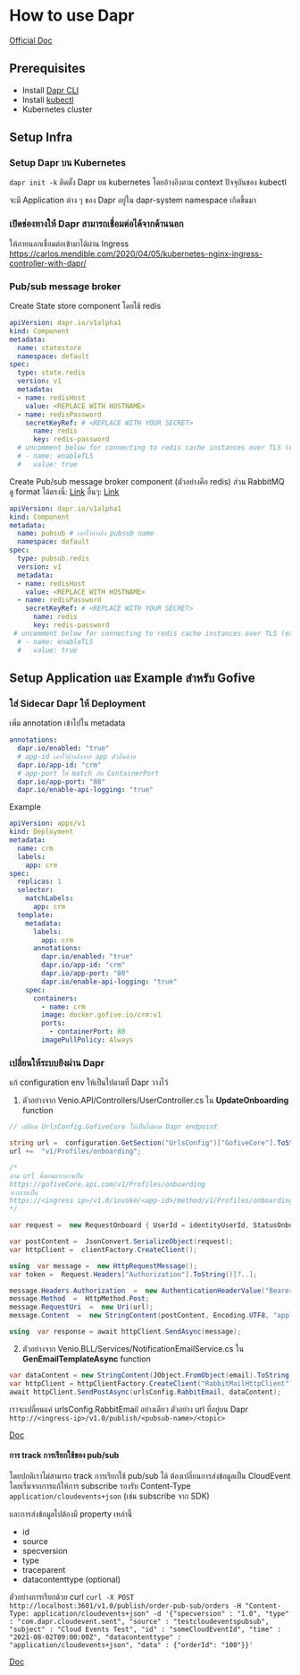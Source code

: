 # How to use Dapr
[Official Doc](https://docs.dapr.io/operations/hosting/kubernetes/kubernetes-deploy/)
## Prerequisites

-   Install  [Dapr CLI](https://docs.dapr.io/getting-started/install-dapr-cli/)
-   Install  [kubectl](https://kubernetes.io/docs/tasks/tools/)
-   Kubernetes cluster

## Setup Infra

###  Setup Dapr บน Kubernetes
`dapr init -k`
ติดตั้ง Dapr บน kubernetes โดยอ้างอิงตาม context ปัจจุบันของ kubectl

จะมี Application ต่าง ๆ ของ Dapr อยู่ใน dapr-system namespace เกิดขึ้นมา

### เปิดช่องทางให้ Dapr สามารถเชื่อมต่อได้จากด้านนอก
ให้ภายนอกเชื่อมต่อเข้ามาได้ผ่าน Ingress
https://carlos.mendible.com/2020/04/05/kubernetes-nginx-ingress-controller-with-dapr/

### Pub/sub message broker
Create State store component โดยใช้ redis
```yaml
apiVersion: dapr.io/v1alpha1
kind: Component
metadata:
  name: statestore
  namespace: default
spec:
  type: state.redis
  version: v1
  metadata:
  - name: redisHost
    value: <REPLACE WITH HOSTNAME>
  - name: redisPassword
    secretKeyRef: # <REPLACE WITH YOUR SECRET>
      name: redis
      key: redis-password
  # uncomment below for connecting to redis cache instances over TLS (ex - Azure Redis Cache)
  # - name: enableTLS
  #   value: true 
```

Create Pub/sub message broker component (ตัวอย่างคือ redis)
ส่วน RabbitMQ ดู format ได้ตรงนี่: [Link](https://docs.dapr.io/reference/components-reference/supported-pubsub/setup-rabbitmq/)
อื่นๆ: [Link](https://docs.dapr.io/reference/components-reference/supported-pubsub/)
```yaml
apiVersion: dapr.io/v1alpha1
kind: Component
metadata:
  name: pubsub # เอาไว้อ้างอิง pubsub name
  namespace: default
spec:
  type: pubsub.redis
  version: v1
  metadata:
  - name: redisHost
    value: <REPLACE WITH HOSTNAME>
  - name: redisPassword
    secretKeyRef: # <REPLACE WITH YOUR SECRET>
      name: redis
      key: redis-password
 # uncomment below for connecting to redis cache instances over TLS (ex - Azure Redis Cache)
  # - name: enableTLS
  #   value: true 
```

## Setup Application และ Example สำหรับ Gofive

### ใส่ Sidecar Dapr ให้ Deployment
เพิ่ม annotation เข้าไปใน metadata
```yaml
annotations:
  dapr.io/enabled: "true"
  # app-id เอาไว้อ้างอิงจาก app ตัวอื่นด้วย
  dapr.io/app-id: "crm"
  # app-port ให้ match กับ ContainerPort
  dapr.io/app-port: "80"
  dapr.io/enable-api-logging: "true"
```

Example
```yaml
apiVersion: apps/v1
kind: Deployment
metadata:
  name: crm
  labels:
    app: crm
spec:
  replicas: 1
  selector:
    matchLabels:
      app: crm
  template:
    metadata:
      labels:
        app: crm
      annotations:
        dapr.io/enabled: "true"
        dapr.io/app-id: "crm"
        dapr.io/app-port: "80"
        dapr.io/enable-api-logging: "true"
    spec:
      containers:
        - name: crm
        image: docker.gofive.io/crm:v1
        ports:
          - containerPort: 80
        imagePullPolicy: Always
```

### เปลี่ยนให้ระบบยิงผ่าน Dapr
แก้ configuration env ให้เป็นไปตามที่ Dapr วางไว้



1. ตัวอย่างจาก  Venio.API/Controllers/UserController.cs ใน **UpdateOnboarding** function
```c#
// เปลี่ยน UrlsConfig.GofiveCore ให้เป็นไปตาม Dapr endpoint

string url =  configuration.GetSection("UrlsConfig")["GofiveCore"].ToString();
url +=  "v1/Profiles/onboarding";

/*
ตาม url นี้ตอนแรกอาจเป็น
https://gofiveCore.api.com/v1/Profiles/onboarding
จะกลายเป็น
https://<ingress ip>/v1.0/invoke/<app-id>/method/v1/Profiles/onboarding
*/

var request =  new RequestOnboard { UserId = identityUserId, StatusOnboard = status };

var postContent =  JsonConvert.SerializeObject(request);
var httpClient =  clientFactory.CreateClient();

using  var message =  new HttpRequestMessage();
var token =  Request.Headers["Authorization"].ToString()[7..];

message.Headers.Authorization  =  new AuthenticationHeaderValue("Bearer", token);
message.Method  =  HttpMethod.Post;
message.RequestUri  =  new Uri(url);
message.Content  =  new StringContent(postContent, Encoding.UTF8, "application/json");

using  var response = await httpClient.SendAsync(message);
```

2. ตัวอย่างจาก Venio.BLL/Services/NotificationEmailService.cs ใน **GenEmailTemplateAsync** function 
```c#
var dataContent = new StringContent(JObject.FromObject(email).ToString(Newtonsoft.Json.Formatting.None), Encoding.UTF8, "application/json");
var httpClient = httpClientFactory.CreateClient("RabbitMailHttpClient");
await httpClient.SendPostAsync(urlsConfig.RabbitEmail, dataContent);
```

เราจะเปลี่ยนแค่ urlsConfig.RabbitEmail อย่างเดียว
ตัวอย่าง url ที่อยู่บน Dapr
`http://<ingress-ip>/v1.0/publish/<pubsub-name>/<topic>`

[Doc](https://docs.dapr.io/developing-applications/building-blocks/pubsub/howto-publish-subscribe/)

#### การ track การเรียกใช้ของ pub/sub
โดยปกติเราไม่สามารถ track การเรียกใช้ pub/sub ได้
ต้องเปลี่ยนการส่งข้อมูลเป็น CloudEvent โดยเริ่มจากการแก้ให้การ subscribe รองรับ Content-Type `application/cloudevents+json` (เช่น subscribe จาก SDK)

และการส่งข้อมูลไปต้องมี property เหล่านี้
- id
- source
- specversion
- type
- traceparent
- datacontenttype (optional)

ตัวอย่างการเรียกด้วย curl `curl -X POST http://localhost:3601/v1.0/publish/order-pub-sub/orders -H "Content-Type: application/cloudevents+json" -d '{"specversion" : "1.0", "type" : "com.dapr.cloudevent.sent", "source" : "testcloudeventspubsub", "subject" : "Cloud Events Test", "id" : "someCloudEventId", "time" : "2021-08-02T09:00:00Z", "datacontenttype" : "application/cloudevents+json", "data" : {"orderId": "100"}}'
`

[Doc](https://docs.dapr.io/developing-applications/building-blocks/pubsub/pubsub-cloudevents/)
